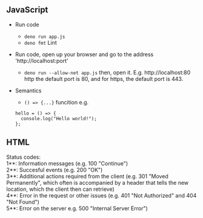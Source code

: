 ## JavaScript
* Run code
  * ```deno run app.js```  
  * ```deno fmt``` Lint
  
* Run code, open up your browser and go to the address 'http://localhost:port'
  * ```deno run --allow-net app.js``` then, open it.  E.g. http://localhost:80  
http the default port is 80, and for https, the default port is 443.  

* Semantics
  * ```() => {...}``` funcition e.g. 
  ```
  hello = () => {
    console.log("Hello world!");
  };
  ```

## HTML
Status codes:  
1**: Information messages (e.g. 100 "Continue")  
2**: Succesful events (e.g. 200 "OK")  
3**: Additional actions required from the client (e.g. 301 "Moved Permanently", which often is accompanied by a header that tells the new location, which the client then can retrieve)  
4**: Error in the request or other issues (e.g. 401 "Not Authorized" and 404 "Not Found")  
5**: Error on the server e.g. 500 "Internal Server Error")  

